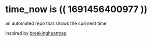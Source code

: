 # time_now is (( 1691456400977 ))

an automated repo that shows the currnent time

inspired by [breakingheatmap](https://github.com/breakingheatmap/breakingheatmap)